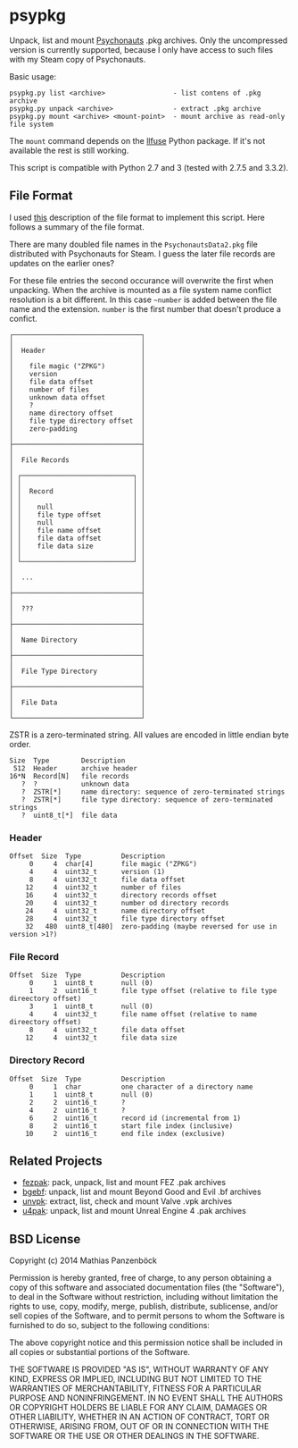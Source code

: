 psypkg
======

Unpack, list and mount [Psychonauts](http://www.psychonauts.com/) .pkg archives. Only
the uncompressed version is currently supported, because I only have access to such
files with my Steam copy of Psychonauts.

Basic usage:

	psypkg.py list <archive>                 - list contens of .pkg archive
	psypkg.py unpack <archive>               - extract .pkg archive
	psypkg.py mount <archive> <mount-point>  - mount archive as read-only file system

The `mount` command depends on the [llfuse](https://code.google.com/p/python-llfuse/)
Python package. If it's not available the rest is still working.

This script is compatible with Python 2.7 and 3 (tested with 2.7.5 and 3.3.2).

File Format
-----------

I used [this](http://quickandeasysoftware.net/readmes/PsychonautsExplorerHelp/index.html?pkgfileformat.htm)
description of the file format to implement this script. Here follows a summary of the
file format.

There are many doubled file names in the `PsychonautsData2.pkg` file distributed with
Psychonauts for Steam. I guess the later file records are updates on the earlier ones?

For these file entries the second occurance will overwrite the first when unpacking.
When the archive is mounted as a file system name conflict resolution is a bit different.
In this case `~number` is added between the file name and the extension. `number` is the
first number that doesn't produce a confict.

	┌────────────────────────────────┐
	│                                │
	│  Header                        │
	│                                │
	│    file magic ("ZPKG")         │
	│    version                     │
	│    file data offset            │
	│    number of files             │
	│    unknown data offset         │
	│    ?                           │
	│    name directory offset       │
	│    file type directory offset  │
	│    zero-padding                │
	│                                │
	├────────────────────────────────┤
	│                                │
	│  File Records                  │
	│                                │
	│ ┌────────────────────────────┐ │
	│ │                            │ │
	│ │  Record                    │ │
	│ │                            │ │
	│ │    null                    │ │
	│ │    file type offset        │ │
	│ │    null                    │ │
	│ │    file name offset        │ │
	│ │    file data offset        │ │
	│ │    file data size          │ │
	│ │                            │ │
	│ └────────────────────────────┘ │
	│                                │
	│  ...                           │
	│                                │
	├────────────────────────────────┤
	│                                │
	│  ???                           │
	│                                │
	├────────────────────────────────┤
	│                                │
	│  Name Directory                │
	│                                │
	├────────────────────────────────┤
	│                                │
	│  File Type Directory           │
	│                                │
	├────────────────────────────────┤
	│                                │
	│  File Data                     │
	│                                │
	└────────────────────────────────┘

ZSTR is a zero-terminated string. All values are encoded in little endian byte order.

	Size  Type        Description
	 512  Header      archive header
	16*N  Record[N]   file records
       ?  ?           unknown data
	   ?  ZSTR[*]     name directory: sequence of zero-terminated strings
	   ?  ZSTR[*]     file type directory: sequence of zero-terminated strings
	   ?  uint8_t[*]  file data

### Header

	Offset  Size  Type          Description
	     0     4  char[4]       file magic ("ZPKG")
	     4     4  uint32_t      version (1)
	     8     4  uint32_t      file data offset
	    12     4  uint32_t      number of files
	    16     4  uint32_t      directory records offset
	    20     4  uint32_t      number od directory records
	    24     4  uint32_t      name directory offset
	    28     4  uint32_t      file type directory offset
	    32   480  uint8_t[480]  zero-padding (maybe reversed for use in version >1?)

### File Record

	Offset  Size  Type          Description
	     0     1  uint8_t       null (0)
	     1     2  uint16_t      file type offset (relative to file type direectory offset)
	     3     1  uint8_t       null (0)
	     4     4  uint32_t      file name offset (relative to name direectory offset)
	     8     4  uint32_t      file data offset
	    12     4  uint32_t      file data size

### Directory Record

	Offset  Size  Type          Description
	     0     1  char          one character of a directory name
	     1     1  uint8_t       null (0)
	     2     2  uint16_t      ?
	     4     2  uint16_t      ?
	     6     2  uint16_t      record id (incremental from 1)
	     8     2  uint16_t      start file index (inclusive)
	    10     2  uint16_t      end file index (exclusive)

Related Projects
----------------

 * [fezpak](https://github.com/panzi/fezpak): pack, unpack, list and mount FEZ .pak archives
 * [bgebf](https://github.com/panzi/bgebf): unpack, list and mount Beyond Good and Evil .bf archives
 * [unvpk](https://bitbucket.org/panzi/unvpk): extract, list, check and mount Valve .vpk archives
 * [u4pak](https://github.com/panzi/psypak): unpack, list and mount Unreal Engine 4 .pak archives

BSD License
-----------
Copyright (c) 2014 Mathias Panzenböck

Permission is hereby granted, free of charge, to any person obtaining a copy
of this software and associated documentation files (the "Software"), to deal
in the Software without restriction, including without limitation the rights
to use, copy, modify, merge, publish, distribute, sublicense, and/or sell
copies of the Software, and to permit persons to whom the Software is
furnished to do so, subject to the following conditions:

The above copyright notice and this permission notice shall be included in
all copies or substantial portions of the Software.

THE SOFTWARE IS PROVIDED "AS IS", WITHOUT WARRANTY OF ANY KIND, EXPRESS OR
IMPLIED, INCLUDING BUT NOT LIMITED TO THE WARRANTIES OF MERCHANTABILITY,
FITNESS FOR A PARTICULAR PURPOSE AND NONINFRINGEMENT. IN NO EVENT SHALL THE
AUTHORS OR COPYRIGHT HOLDERS BE LIABLE FOR ANY CLAIM, DAMAGES OR OTHER
LIABILITY, WHETHER IN AN ACTION OF CONTRACT, TORT OR OTHERWISE, ARISING FROM,
OUT OF OR IN CONNECTION WITH THE SOFTWARE OR THE USE OR OTHER DEALINGS IN
THE SOFTWARE.
